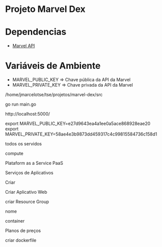 # Projeto Marvel Dex

# Dependencias

- [Marvel API](https://developer.marvel.com/)

# Variáveis de Ambiente

- MARVEL_PUBLIC_KEY => Chave pública da API da Marvel
- MARVEL_PRIVATE_KEY => Chave privada da API da Marvel

/home/jmarcelotse/tse/projetos/marvel-dex/src

go run main.go

http://localhost:5000/

export MARVEL_PUBLIC_KEY=e27d9643ea4a1ee0a5ace868928eae20
export MARVEL_PRIVATE_KEY=58ae4e3b9873dd459317c4c99815584736c158d1

todos os servidos

compute

Plataform as a Service PaaS

Serviços de Aplicativos

Criar

Criar Aplicativo Web

criar Resource Group

nome

container

Planos de preços

criar dockerfile